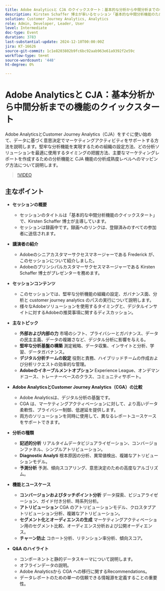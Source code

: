 ```yaml
---
title: Adobe Analyticsと CJA のクイックスタート：基本的な分析から中間分析までの機能
description: Kirsten Schaffer 博士が率いるセッション「基本的な中間分析機能のためのクイックスタート」では、堅牢な分析機能、ガバナンス、分析パスの設定、Adobe AnalyticsとCustomer Journey Analyticsの比較、分析の種類についての議論、データレポートのための唯一の情報源の重要性について説明しました。
solution: Customer Journey Analytics, Analytics
role: Admin, Developer, Leader, User
level: Intermediate
doc-type: Event
duration: 3783
last-substantial-update: 2024-12-10T00:00:00Z
jira: KT-16626
source-git-commit: 1c1e8203802b9fc6bc92aab963e61a9392f2e59c
workflow-type: tm+mt
source-wordcount: '448'
ht-degree: 0%

---
```



# Adobe Analyticsと CJA：基本分析から中間分析までの機能のクイックスタート

Adobe AnalyticsとCustomer Journey Analytics（CJA）をすぐに使い始めて、データに基づく意思決定でマーケティングアクティビティをサポートする方法を説明します。堅牢な分析機能を実現するための組織の設定方法、どの分析ソリューションを最適に使用するタイミングの把握方法、主要なマーケティングレポートを作成するための分析機能と CJA 機能の分析成熟度レベルへのマッピング方法について説明します。

>[!VIDEO](https://video.tv.adobe.com/v/3440933/?learn=on&enablevpops)

## 主なポイント

* **セッションの概要**
   * セッションのタイトルは「基本的な中間分析機能のクイックスタート」で、Kirsten Schaffer 博士が主導しています。
   * セッションは録画中です。録画へのリンクは、登録済みのすべての参加者に送信されます。

* **講演者の紹介**
   * Adobeのシニアカスタマーサクセスマネージャーである Frederick が、このセッションについて紹介しました。
   * Adobeのプリンシパルカスタマーサクセスマネージャーである Kirsten Schaffer 博士がプレゼンターを務めます。

* **セッションコンテンツ**
   * このセッションでは、堅牢な分析機能の組織の設定、ガバナンス面、分析と customer journey analytics のパスの実行について説明します。
   * 様々なAdobeソリューションを使用するタイミングと、デジタルインサイトに対するAdobeの推奨事項に関するディスカッション。

* **主なトピック**
   * **外部および内部の力** 市場のシフト、プライバシーとガバナンス、データの民主主義、データの複雑さなど、デジタル分析に影響を与える。
   * **堅牢な分析基盤の構築** 測定戦略、データ収集、インサイトと分析、学習、データガバナンス。
   * **デジタル分析チームの設定** 役割と責務、ハイブリッドチームの作成および分析リクエストの効率的な管理。
   * **Adobeのイネーブルメントオプション** Experience League、オンデマンドコース、トレーナーベースのクラス、コミュニティサポート。

* **Adobe AnalyticsとCustomer Journey Analytics（CGA）の比較**
   * Adobe Analyticsは、デジタル分析の基盤です。
   * CGA は、マーケティングアクティベーションに対して、より高いデータ柔軟性、プライバシー制御、低遅延を提供します。
   * 両方のソリューションを同時に使用して、異なるレポートユースケースをサポートできます。

* **分析の種類**
   * **記述的分析** リアルタイムデータビジュアライゼーション、コンバージョンファネル、シンプルアトリビューション。
   * **Diagnostic Analyti** 根本原因の分析、異常値検出、複雑なアトリビューションモデル。
   * **予測分析** 予測、傾向スコアリング、意思決定のための高度なアルゴリズム。

* **機能とユースケース**
   * **コンバージョンおよびタッチポイント分析** データ探索、ビジュアライゼーション、ガイド付き分析、時系列分析。
   * **アトリビューション** CGA のアトリビューションモデル、クロスタブアトリビューション分析、複雑なアトリビューション。
   * **セグメント化とオーディエンスの生成** マーケティングアクティベーション用のセグメント比較、オーディエンス分析および公開オーディエンス。
   * **チャーン防止** コホート分析、リテンション率分析、傾向スコア。

* **Q&amp;A のハイライト**
   * コンポーネントと静的データスキーマについて説明します。
   * オフラインデータの説明。
   * Adobe Analyticsから CGA への移行に関するRecommendations。
   * データレポートのための単一の信頼できる情報源を定義することの重要性。
